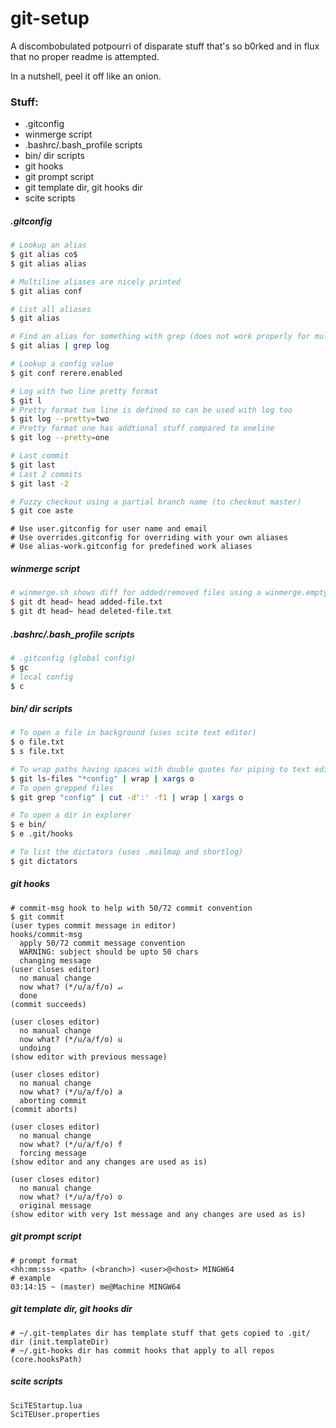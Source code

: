 # git-setup

A discombobulated potpourri of disparate stuff that's so b0rked and in flux that no proper readme is attempted.

In a nutshell, peel it off like an onion.

### Stuff:

* .gitconfig
* winmerge script
* .bashrc/.bash_profile scripts
* bin/ dir scripts
* git hooks
* git prompt script
* git template dir, git hooks dir
* scite scripts

##### .gitconfig

```bash
# Lookup an alias
$ git alias co$
$ git alias alias

# Multiline aliases are nicely printed
$ git alias conf

# List all aliases
$ git alias

# Find an alias for something with grep (does not work properly for multiline aliases)
$ git alias | grep log
```

```bash
# Lookup a config value
$ git conf rerere.enabled
```

```bash
# Log with two line pretty format
$ git l
# Pretty format two line is defined so can be used with log too
$ git log --pretty=two
# Pretty format one has addtional stuff compared to oneline
$ git log --pretty=one

# Last commit
$ git last
# Last 2 commits
$ git last -2
```

```bash
# Fuzzy checkout using a partial branch name (to checkout master)
$ git coe aste
```

```
# Use user.gitconfig for user name and email
# Use overrides.gitconfig for overriding with your own aliases
# Use alias-work.gitconfig for predefined work aliases
```

##### winmerge script

```bash
# winmerge.sh shows diff for added/removed files using a winmerge.empty file stub
$ git dt head~ head added-file.txt
$ git dt head~ head deleted-file.txt
```

##### .bashrc/.bash_profile scripts

```bash
# .gitconfig (global config)
$ gc
# local config
$ c
```

##### bin/ dir scripts

```bash
# To open a file in background (uses scite text editor)
$ o file.txt
$ s file.txt
```

```bash
# To wrap paths having spaces with double quotes for piping to text editor
$ git ls-files "*config" | wrap | xargs o
# To open grepped files
$ git grep "config" | cut -d':' -f1 | wrap | xargs o
```

```bash
# To open a dir in explorer
$ e bin/
$ e .git/hooks
```

```bash
# To list the dictators (uses .mailmap and shortlog)
$ git dictators
```

##### git hooks

```
# commit-msg hook to help with 50/72 commit convention
$ git commit
(user types commit message in editor)
hooks/commit-msg
  apply 50/72 commit message convention
  WARNING: subject should be upto 50 chars
  changing message
(user closes editor)
  no manual change
  now what? (*/u/a/f/o) ↵
  done
(commit succeeds)

(user closes editor)
  no manual change
  now what? (*/u/a/f/o) u
  undoing
(show editor with previous message)

(user closes editor)
  no manual change
  now what? (*/u/a/f/o) a
  aborting commit
(commit aborts)

(user closes editor)
  no manual change
  now what? (*/u/a/f/o) f
  forcing message
(show editor and any changes are used as is)

(user closes editor)
  no manual change
  now what? (*/u/a/f/o) o
  original message
(show editor with very 1st message and any changes are used as is)
```

##### git prompt script

```
# prompt format
<hh:mm:ss> <path> (<branch>) <user>@<host> MINGW64
# example
03:14:15 ~ (master) me@Machine MINGW64
```

##### git template dir, git hooks dir

```
# ~/.git-templates dir has template stuff that gets copied to .git/ dir (init.templateDir)
# ~/.git-hooks dir has commit hooks that apply to all repos (core.hooksPath)
```

##### scite scripts

```
SciTEStartup.lua
SciTEUser.properties
```
